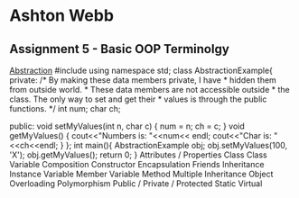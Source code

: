 # Ashton Webb
## Assignment 5 - Basic OOP Terminolgy

[Abstraction](https://github.com/ashtonwebb242/2143-OOP-Ashton-Webb.wiki.git)
#include <iostream>
using namespace std;
class AbstractionExample{
private:
   /* By making these data members private, I have
    * hidden them from outside world.
    * These data members are not accessible outside
    * the class. The only way to set and get their
    * values is through the public functions.
    */
   int num;
   char ch;

public:
   void setMyValues(int n, char c) {
      num = n; ch = c;
   }
   void getMyValues() {
      cout<<"Numbers is: "<<num<< endl;
      cout<<"Char is: "<<ch<<endl;
   }
};
int main(){
   AbstractionExample obj;
   obj.setMyValues(100, 'X');
   obj.getMyValues();
   return 0;
}
Attributes / Properties
Class
Class Variable
Composition
Constructor
Encapsulation
Friends
Inheritance
Instance Variable
Member Variable
Method
Multiple Inheritance
Object
Overloading
Polymorphism
Public / Private / Protected
Static
Virtual
